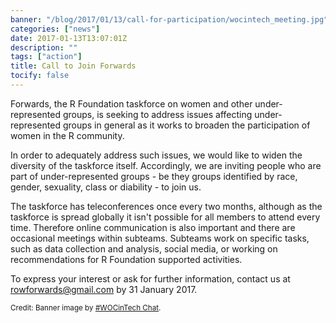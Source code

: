 ```yaml
---
banner: "/blog/2017/01/13/call-for-participation/wocintech_meeting.jpg"
categories: ["news"]
date: 2017-01-13T13:07:01Z
description: ""
tags: ["action"]
title: Call to Join Forwards
tocify: false
---
```


Forwards, the R Foundation taskforce on women and other under-represented 
groups, is seeking to address issues affecting under-represented groups
in general as it works to broaden the participation of women in the R 
community.

In order to adequately address such issues, we would like to widen the 
diversity of the taskforce itself. Accordingly, we are inviting people who are part of under-represented groups - be they groups identified by race, gender, sexuality, class or diability - to join us.

The taskforce has teleconferences once every two months, although as the 
taskforce is spread globally it isn't possible for all members to attend 
every time. Therefore online communication is also important and there are 
occasional meetings within subteams. Subteams work on specific tasks, such 
as data collection and analysis, social media, or working on recommendations
for R Foundation supported activities.

To express your interest or ask for further information, contact us at 
<rowforwards@gmail.com> by 31 January 2017.

<small>Credit: Banner image by [#WOCinTech Chat](www.wocintechchat.com/blog/wocintechphotos).</small>